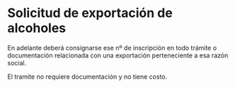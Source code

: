 # Solicitud de exportación de alcoholes

En adelante deberá consignarse ese nº de inscripción en todo trámite o documentación relacionada con una exportación perteneciente a esa razón social.

El tramite no requiere documentación y no tiene costo.